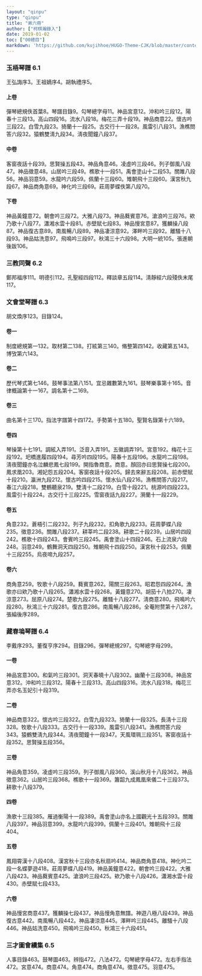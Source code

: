 ```yaml
---
layout: "qinpu"
type: "qinpu"
title: "弟六冊"
author: ["柯棋瀚錄入"]
date: 2019-01-02
toc: ["00總目"]
markdown: 'https://github.com/kujihhoe/HUGO-Theme-CJK/blob/master/content/qinpu/00table/06.md'
---
```


### 玉梧琴譜 6.1

王弘誨序3。王祖嫡序4。胡執禮序5。

#### 上卷

彈琴總規佚首葉8。琴譜目錄9。勾琴總字母11。神品宮意12。沖和吟三段12。陽春十三段13。高山四段16。流水八段18。梅花三弄十段19。神品商意22。懷古吟三段22。白雪九段23。猗蘭十一段25。古交行十一段28。風雷引八段31。漁樵問答六段32。猿鶴雙淸九段34。淸夜聞鐘八段37。

#### 中卷

客窗夜話十段39。思賢操五段43。神品角意46。凌虛吟三段46。列子御風八段47。神品徵意48。山居吟三段49。樵歌十一段51。禹會塗山十二段53。關雎八段56。神品羽意59。水龍吟六段59。佩蘭十三段60。雉朝飛十三段60。漢宮秋九段67。神品商角意69。神化吟三段69。莊周夢蝶佚第八段70。

#### 下卷

神品黃鐘意72。朝會吟三段72。大雅八段73。神品蕤賓意76。滄浪吟三段76。欸乃歌十八段77。瀟湘水雲十段81。赤壁賦七段83。神品慢宮意87。獲麟操八段87。神品復古意89。南風暢八段89。神品凄涼意92。澤畔吟三段92。離騷十八段93。神品姑洗意97。飛鳴吟三段97。秋鴻三十六段98。大明一統105。張進朝後跋106。

### 三教同聲 6.2

鄭邦福序111。明德引112。孔聖經四段112。釋談章五段114。淸靜經六段殘佚末尾117。

### 文會堂琴譜 6.3

胡文煥序123。目錄124。

#### 卷一

制度總規第一132。取材第二138。打絃第三140。脩整第四142。收藏第五143。博攷第六143。

#### 卷二

歷代琴式第七146。鼓琴事法第八151。宜忌雜數第九161。鼓琴樂事第十165。音律概論第十一167。調名第十二169。

#### 卷三

曲名第十三170。指法字譜第十四172。手勢第十五180。聖賢名錄第十六189。

#### 卷四

琴操第十七191。調絃入弄191。泛音入弄191。五徽調弄191。宮意192。梅花十三段192。圯橋進履四段194。尋芳吟四段195。陽春十五段196。水龍吟二段198。淸夜聞鐘亦名泣麟悲鳳七段199。開指魯商意。商意。顏回亦曰思賢操七段200。鳳求凰203。湘妃怨五段204。客窗夜話十段205。歸去來辭五段208。前赤壁賦十段210。瀛洲九段212。懷古吟四段215。懷水仙八段216。漁樵問答六段217。春江六段218。雙鶴聽泉219。雙淸十二段219。白雪十段221。桃源吟四段223。風雷引十段224。古交行十三段225。雪窗夜話九段227。漪蘭十一段229。

#### 卷五

角意232。蒼梧引二段232。列子九段232。扣角歌九段233。莊周夢蝶八段235。徵意236。關雎八段237。耕莘吟二段238。耕歌二十段239。山居吟四段242。樵歌十四段243。會賓吟三段245。禹會塗山十四段246。石上流泉六段248。羽意249。鶴舞洞天四段250。雉朝飛十四段250。漢宮秋十段253。佩蘭十三段255。烏夜啼九段257。

#### 卷六

商角意259。牧歌十八段259。蕤賓意262。陽關三段263。昭君怨四段264。漁歌亦曰欸乃歌十八段265。瀟湘水雲十段268。黃鐘意270。胡笳十八拍270。凄涼意273。屈原八段274。楚歌九段275。離騷十八段277。淸商意280。飛鳴吟六段280。秋鴻三十六段281。復古意286。南風暢八段286。全菴附赘第十八287。張綸後序289。

### 藏春塢琴譜 6.4

李戴序293。董復亨序294。目錄296。彈琴總規297。勾琴總字母299。

#### 一卷

神品宮意300。和氣吟三段301。洞天春曉十八段302。幽蘭十三段308。神品宮意312。沖和吟三段312。陽春十三段313。高山四段316。流水八段318。梅花三弄亦名玉妃引十段319。

#### 二卷

神品商意322。懷古吟三段322。白雪九段323。猗蘭十一段325。長淸十三段328。牧歌十八段333。古交行十一段339。風雷引八段341。漁樵問答六段343。猿鶴雙淸九段344。淸夜聞鐘十一段347。天風環珮三段351。客窗夜話十段352。思賢操五段356。

#### 三卷

神品角意359。凌虛吟三段359。列子御風八段360。溪山秋月十八段362。神品徵意362。山居吟三段368。樵歌十一段369。簫韶九成鳳凰來儀二十三段373。耕歌十八段379。

#### 四卷

漁歌十三段385。雁過衡陽十一段389。禹會塗山亦名上國觀光十五段393。關雎八段397。神品羽意399。水龍吟六段399。佩蘭十三段401。雉朝飛十三段404。

#### 五卷

鳳翔霄漢十八段408。漢宮秋十三段亦名秋扇吟414。神品商角意418。神化吟二段一名蝶夢遊418。莊周夢蝶八段419。神品黃鐘意422。朝會吟三段422。大雅八段423。神品蕤賓意425。滄浪吟三段425。欸乃歌十八段426。瀟湘水雲十段430。赤壁賦七段433。

#### 六卷

神品慢宮商意437。獲麟操七段437。神品慢角意無譜。神遊八極八段439。神品復古意442。南風暢八段442。神品凄涼意445。澤畔吟三段445。離騷十八段446。神品姑洗意450。飛鳴吟三段450。秋鴻三十六段451。

### 三才圖會續集 6.5

人事目錄463。鼓琴圖463。辨指472。八法472。勾琴總字母472。左右手指法472。宮意474。商意474。角意474。商角意474。徵意475。羽意475。
